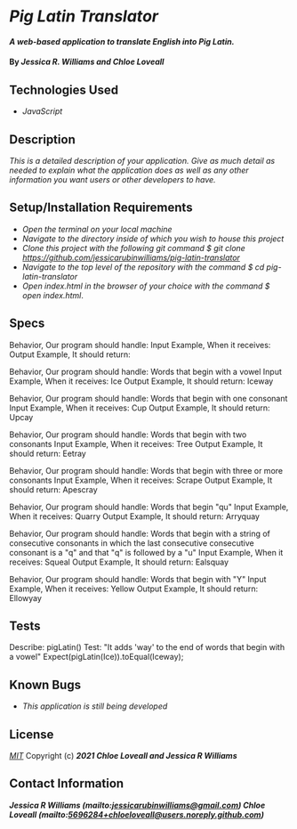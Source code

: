 # _Pig Latin Translator_

#### _A web-based application to translate English into Pig Latin._

#### By _**Jessica R. Williams and Chloe Loveall**_

## Technologies Used

* _JavaScript_

## Description

_This is a detailed description of your application. Give as much detail as needed to explain what the application does as well as any other information you want users or other developers to have._

## Setup/Installation Requirements

* _Open the terminal on your local machine_
* _Navigate to the directory inside of which you wish to house this project_
* _Clone this project with the following git command $ git clone https://github.com/jessicarubinwilliams/pig-latin-translator_
* _Navigate to the top level of the repository with the command $ cd pig-latin-translator_
* _Open index.html in the browser of your choice with the command $ open index.html_.

## Specs

Behavior, Our program should handle:
Input Example, When it receives:
Output Example, It should return:

Behavior, Our program should handle: Words that begin with a vowel
Input Example, When it receives: Ice
Output Example, It should return: Iceway

Behavior, Our program should handle: Words that begin with one consonant
Input Example, When it receives: Cup
Output Example, It should return: Upcay

Behavior, Our program should handle: Words that begin with two consonants
Input Example, When it receives: Tree
Output Example, It should return: Eetray

Behavior, Our program should handle: Words that begin with three or more consonants 
Input Example, When it receives: Scrape
Output Example, It should return: Apescray

Behavior, Our program should handle: Words that begin "qu"
Input Example, When it receives: Quarry
Output Example, It should return: Arryquay

Behavior, Our program should handle: Words that begin with a string of consecutive consonants in which the last consecutive consecutive consonant is a "q" and that "q" is followed by a "u"
Input Example, When it receives: Squeal
Output Example, It should return: Ealsquay

Behavior, Our program should handle: Words that begin with "Y"
Input Example, When it receives: Yellow
Output Example, It should return: Ellowyay

## Tests 

Describe: pigLatin()
Test: "It adds 'way' to the end of words that begin with a vowel"
Expect(pigLatin(Ice)).toEqual(Iceway);

<!-- Test: "It moves the first consonant to the end of word for words that begin with a single consonant"  -->

## Known Bugs

* _This application is still being developed_

## License
*[MIT](https://choosealicense.com/licenses/mit/)*
Copyright (c) **_2021 Chloe Loveall and Jessica R Williams_**
## Contact Information
**_Jessica R Williams (mailto:jessicarubinwilliams@gmail.com) Chloe Loveall (mailto:5696284+chloeloveall@users.noreply.github.com)_**
